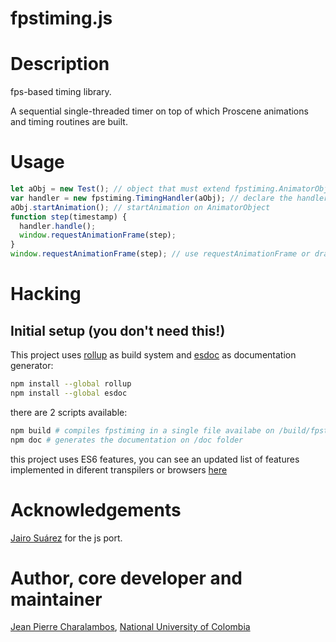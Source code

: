 fpstiming.js
============

# Description

fps-based timing library.

A sequential single-threaded timer on top of which Proscene animations 
and timing routines are built.

# Usage

```javascript
let aObj = new Test(); // object that must extend fpstiming.AnimatorObject
var handler = new fpstiming.TimingHandler(aObj); // declare the handler
aObj.startAnimation(); // startAnimation on AnimatorObject
function step(timestamp) {
  handler.handle();
  window.requestAnimationFrame(step);
}
window.requestAnimationFrame(step); // use requestAnimationFrame or draw function in p5.js
```
# Hacking

## Initial setup (you don't need this!)

This project uses [rollup](https://rollupjs.org/) as build system and
[esdoc](https://esdoc.org/) as documentation generator:

```sh
npm install --global rollup
npm install --global esdoc
```

there are 2 scripts available:

```sh
npm build # compiles fpstiming in a single file availabe on /build/fpstiming/.js
npm doc # generates the documentation on /doc folder
```

this project uses ES6 features, you can see an updated list of features
implemented in diferent transpilers or browsers [here](https://kangax.github.io/compat-table/es6/)

# Acknowledgements

[Jairo Suárez](https://github.com/xyos) for the js port.

# Author, core developer and maintainer

[Jean Pierre Charalambos](http://disi.unal.edu.co/profesores/pierre/), [National University of Colombia](http://www.unal.edu.co)

